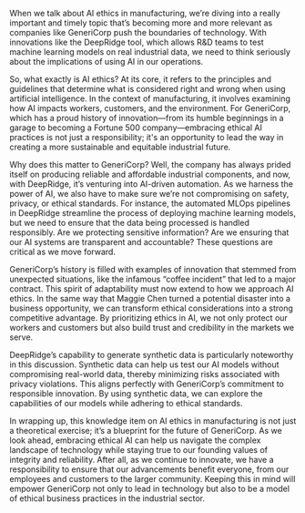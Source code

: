 When we talk about AI ethics in manufacturing, we’re diving into a really important and timely topic that’s becoming more and more relevant as companies like GeneriCorp push the boundaries of technology. With innovations like the DeepRidge tool, which allows R&D teams to test machine learning models on real industrial data, we need to think seriously about the implications of using AI in our operations. 

So, what exactly is AI ethics? At its core, it refers to the principles and guidelines that determine what is considered right and wrong when using artificial intelligence. In the context of manufacturing, it involves examining how AI impacts workers, customers, and the environment. For GeneriCorp, which has a proud history of innovation—from its humble beginnings in a garage to becoming a Fortune 500 company—embracing ethical AI practices is not just a responsibility; it's an opportunity to lead the way in creating a more sustainable and equitable industrial future.

Why does this matter to GeneriCorp? Well, the company has always prided itself on producing reliable and affordable industrial components, and now, with DeepRidge, it’s venturing into AI-driven automation. As we harness the power of AI, we also have to make sure we’re not compromising on safety, privacy, or ethical standards. For instance, the automated MLOps pipelines in DeepRidge streamline the process of deploying machine learning models, but we need to ensure that the data being processed is handled responsibly. Are we protecting sensitive information? Are we ensuring that our AI systems are transparent and accountable? These questions are critical as we move forward.

GeneriCorp’s history is filled with examples of innovation that stemmed from unexpected situations, like the infamous “coffee incident” that led to a major contract. This spirit of adaptability must now extend to how we approach AI ethics. In the same way that Maggie Chen turned a potential disaster into a business opportunity, we can transform ethical considerations into a strong competitive advantage. By prioritizing ethics in AI, we not only protect our workers and customers but also build trust and credibility in the markets we serve.

DeepRidge’s capability to generate synthetic data is particularly noteworthy in this discussion. Synthetic data can help us test our AI models without compromising real-world data, thereby minimizing risks associated with privacy violations. This aligns perfectly with GeneriCorp’s commitment to responsible innovation. By using synthetic data, we can explore the capabilities of our models while adhering to ethical standards.

In wrapping up, this knowledge item on AI ethics in manufacturing is not just a theoretical exercise; it’s a blueprint for the future of GeneriCorp. As we look ahead, embracing ethical AI can help us navigate the complex landscape of technology while staying true to our founding values of integrity and reliability. After all, as we continue to innovate, we have a responsibility to ensure that our advancements benefit everyone, from our employees and customers to the larger community. Keeping this in mind will empower GeneriCorp not only to lead in technology but also to be a model of ethical business practices in the industrial sector.
